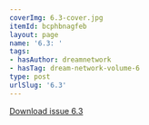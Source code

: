 ```yaml
---
coverImg: 6.3-cover.jpg
itemId: bcphbnagfeb
layout: page
name: '6.3: '
tags:
- hasAuthor: dreamnetwork
- hasTag: dream-network-volume-6
type: post
urlSlug: '6.3'
---
```

<a href="../files/pdfs/Volume_6/6.3-Dream-Network-Bulletin_Volume-6-Number-3.pdf" download="">Download issue 6.3</a>